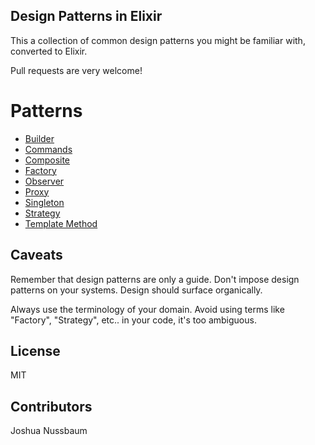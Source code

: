 Design Patterns in Elixir
------------------------------

This a collection of common design patterns you might be familiar with, converted to Elixir.

Pull requests are very welcome!

# Patterns

- [Builder](https://github.com/joshnuss/design-patterns-in-elixir/tree/master/builder)
- [Commands](https://github.com/joshnuss/design-patterns-in-elixir/tree/master/commands)
- [Composite](https://github.com/joshnuss/design-patterns-in-elixir/tree/master/composite)
- [Factory](https://github.com/joshnuss/design-patterns-in-elixir/tree/master/factory)
- [Observer](https://github.com/joshnuss/design-patterns-in-elixir/tree/master/observer)
- [Proxy](https://github.com/joshnuss/design-patterns-in-elixir/tree/master/proxy)
- [Singleton](https://github.com/joshnuss/design-patterns-in-elixir/tree/master/singleton)
- [Strategy](https://github.com/joshnuss/design-patterns-in-elixir/tree/master/strategy)
- [Template Method](https://github.com/joshnuss/design-patterns-in-elixir/tree/master/template_method)

## Caveats

Remember that design patterns are only a guide.
Don't impose design patterns on your systems.
Design should surface organically.

Always use the terminology of your domain. Avoid using terms like "Factory", "Strategy", etc.. in your code, it's too ambiguous.

## License

MIT

## Contributors

Joshua Nussbaum
